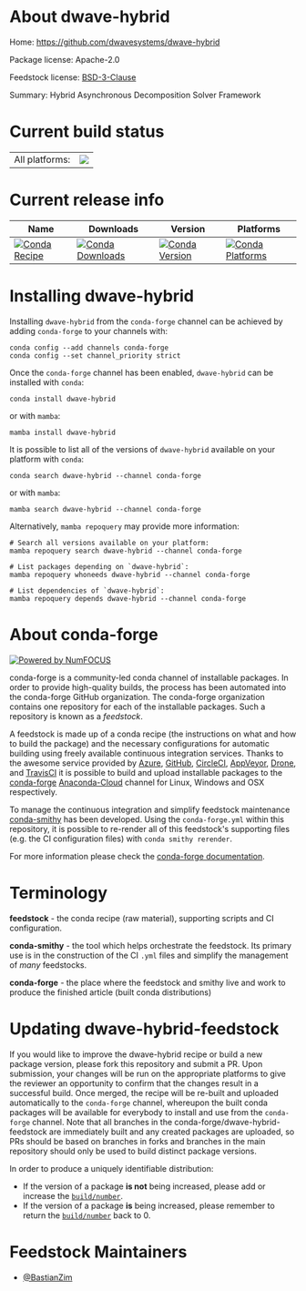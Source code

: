About dwave-hybrid
==================

Home: https://github.com/dwavesystems/dwave-hybrid

Package license: Apache-2.0

Feedstock license: [BSD-3-Clause](https://github.com/conda-forge/dwave-hybrid-feedstock/blob/main/LICENSE.txt)

Summary: Hybrid Asynchronous Decomposition Solver Framework

Current build status
====================


<table><tr><td>All platforms:</td>
    <td>
      <a href="https://dev.azure.com/conda-forge/feedstock-builds/_build/latest?definitionId=15857&branchName=main">
        <img src="https://dev.azure.com/conda-forge/feedstock-builds/_apis/build/status/dwave-hybrid-feedstock?branchName=main">
      </a>
    </td>
  </tr>
</table>

Current release info
====================

| Name | Downloads | Version | Platforms |
| --- | --- | --- | --- |
| [![Conda Recipe](https://img.shields.io/badge/recipe-dwave--hybrid-green.svg)](https://anaconda.org/conda-forge/dwave-hybrid) | [![Conda Downloads](https://img.shields.io/conda/dn/conda-forge/dwave-hybrid.svg)](https://anaconda.org/conda-forge/dwave-hybrid) | [![Conda Version](https://img.shields.io/conda/vn/conda-forge/dwave-hybrid.svg)](https://anaconda.org/conda-forge/dwave-hybrid) | [![Conda Platforms](https://img.shields.io/conda/pn/conda-forge/dwave-hybrid.svg)](https://anaconda.org/conda-forge/dwave-hybrid) |

Installing dwave-hybrid
=======================

Installing `dwave-hybrid` from the `conda-forge` channel can be achieved by adding `conda-forge` to your channels with:

```
conda config --add channels conda-forge
conda config --set channel_priority strict
```

Once the `conda-forge` channel has been enabled, `dwave-hybrid` can be installed with `conda`:

```
conda install dwave-hybrid
```

or with `mamba`:

```
mamba install dwave-hybrid
```

It is possible to list all of the versions of `dwave-hybrid` available on your platform with `conda`:

```
conda search dwave-hybrid --channel conda-forge
```

or with `mamba`:

```
mamba search dwave-hybrid --channel conda-forge
```

Alternatively, `mamba repoquery` may provide more information:

```
# Search all versions available on your platform:
mamba repoquery search dwave-hybrid --channel conda-forge

# List packages depending on `dwave-hybrid`:
mamba repoquery whoneeds dwave-hybrid --channel conda-forge

# List dependencies of `dwave-hybrid`:
mamba repoquery depends dwave-hybrid --channel conda-forge
```


About conda-forge
=================

[![Powered by
NumFOCUS](https://img.shields.io/badge/powered%20by-NumFOCUS-orange.svg?style=flat&colorA=E1523D&colorB=007D8A)](https://numfocus.org)

conda-forge is a community-led conda channel of installable packages.
In order to provide high-quality builds, the process has been automated into the
conda-forge GitHub organization. The conda-forge organization contains one repository
for each of the installable packages. Such a repository is known as a *feedstock*.

A feedstock is made up of a conda recipe (the instructions on what and how to build
the package) and the necessary configurations for automatic building using freely
available continuous integration services. Thanks to the awesome service provided by
[Azure](https://azure.microsoft.com/en-us/services/devops/), [GitHub](https://github.com/),
[CircleCI](https://circleci.com/), [AppVeyor](https://www.appveyor.com/),
[Drone](https://cloud.drone.io/welcome), and [TravisCI](https://travis-ci.com/)
it is possible to build and upload installable packages to the
[conda-forge](https://anaconda.org/conda-forge) [Anaconda-Cloud](https://anaconda.org/)
channel for Linux, Windows and OSX respectively.

To manage the continuous integration and simplify feedstock maintenance
[conda-smithy](https://github.com/conda-forge/conda-smithy) has been developed.
Using the ``conda-forge.yml`` within this repository, it is possible to re-render all of
this feedstock's supporting files (e.g. the CI configuration files) with ``conda smithy rerender``.

For more information please check the [conda-forge documentation](https://conda-forge.org/docs/).

Terminology
===========

**feedstock** - the conda recipe (raw material), supporting scripts and CI configuration.

**conda-smithy** - the tool which helps orchestrate the feedstock.
                   Its primary use is in the construction of the CI ``.yml`` files
                   and simplify the management of *many* feedstocks.

**conda-forge** - the place where the feedstock and smithy live and work to
                  produce the finished article (built conda distributions)


Updating dwave-hybrid-feedstock
===============================

If you would like to improve the dwave-hybrid recipe or build a new
package version, please fork this repository and submit a PR. Upon submission,
your changes will be run on the appropriate platforms to give the reviewer an
opportunity to confirm that the changes result in a successful build. Once
merged, the recipe will be re-built and uploaded automatically to the
`conda-forge` channel, whereupon the built conda packages will be available for
everybody to install and use from the `conda-forge` channel.
Note that all branches in the conda-forge/dwave-hybrid-feedstock are
immediately built and any created packages are uploaded, so PRs should be based
on branches in forks and branches in the main repository should only be used to
build distinct package versions.

In order to produce a uniquely identifiable distribution:
 * If the version of a package **is not** being increased, please add or increase
   the [``build/number``](https://docs.conda.io/projects/conda-build/en/latest/resources/define-metadata.html#build-number-and-string).
 * If the version of a package **is** being increased, please remember to return
   the [``build/number``](https://docs.conda.io/projects/conda-build/en/latest/resources/define-metadata.html#build-number-and-string)
   back to 0.

Feedstock Maintainers
=====================

* [@BastianZim](https://github.com/BastianZim/)

